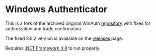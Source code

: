 # Windows Authenticator

This is a fork of the archived original WinAuth [repository](https://github.com/winauth/winauth) with fixes for authorization and trade confirmation.

The fixed 3.6.2 version is available on the [releases](https://github.com/auwaho/winauth/releases) page.

Requires [.NET Framework 4.8](https://dotnet.microsoft.com/en-us/download/dotnet-framework/net48) to run properly.
